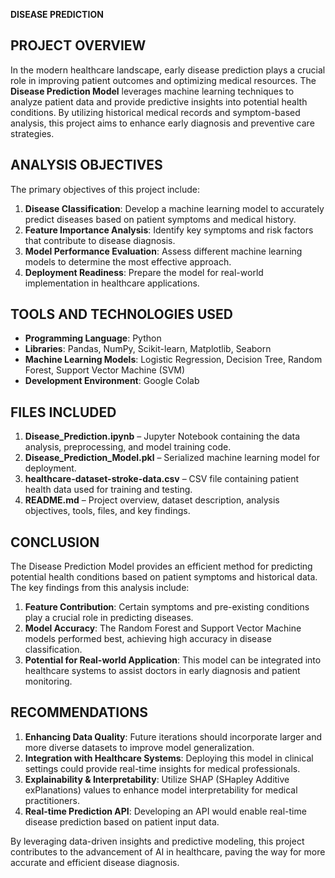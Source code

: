 **DISEASE PREDICTION**

## **PROJECT OVERVIEW**
In the modern healthcare landscape, early disease prediction plays a crucial role in improving patient outcomes and optimizing medical resources. The **Disease Prediction Model** leverages machine learning techniques to analyze patient data and provide predictive insights into potential health conditions. By utilizing historical medical records and symptom-based analysis, this project aims to enhance early diagnosis and preventive care strategies.

## **ANALYSIS OBJECTIVES**
The primary objectives of this project include:

1. **Disease Classification**: Develop a machine learning model to accurately predict diseases based on patient symptoms and medical history.
2. **Feature Importance Analysis**: Identify key symptoms and risk factors that contribute to disease diagnosis.
3. **Model Performance Evaluation**: Assess different machine learning models to determine the most effective approach.
4. **Deployment Readiness**: Prepare the model for real-world implementation in healthcare applications.

## **TOOLS AND TECHNOLOGIES USED**
- **Programming Language**: Python
- **Libraries**: Pandas, NumPy, Scikit-learn, Matplotlib, Seaborn
- **Machine Learning Models**: Logistic Regression, Decision Tree, Random Forest, Support Vector Machine (SVM)
- **Development Environment**: Google Colab

## **FILES INCLUDED**
1. **Disease_Prediction.ipynb** – Jupyter Notebook containing the data analysis, preprocessing, and model training code.
2. **Disease_Prediction_Model.pkl** – Serialized machine learning model for deployment.
3. **healthcare-dataset-stroke-data.csv** – CSV file containing patient health data used for training and testing.
4. **README.md** – Project overview, dataset description, analysis objectives, tools, files, and key findings.

## **CONCLUSION**
The Disease Prediction Model provides an efficient method for predicting potential health conditions based on patient symptoms and historical data. The key findings from this analysis include:

1. **Feature Contribution**: Certain symptoms and pre-existing conditions play a crucial role in predicting diseases.
2. **Model Accuracy**: The Random Forest and Support Vector Machine models performed best, achieving high accuracy in disease classification.
3. **Potential for Real-world Application**: This model can be integrated into healthcare systems to assist doctors in early diagnosis and patient monitoring.

## **RECOMMENDATIONS**
1. **Enhancing Data Quality**: Future iterations should incorporate larger and more diverse datasets to improve model generalization.
2. **Integration with Healthcare Systems**: Deploying this model in clinical settings could provide real-time insights for medical professionals.
3. **Explainability & Interpretability**: Utilize SHAP (SHapley Additive exPlanations) values to enhance model interpretability for medical practitioners.
4. **Real-time Prediction API**: Developing an API would enable real-time disease prediction based on patient input data.

By leveraging data-driven insights and predictive modeling, this project contributes to the advancement of AI in healthcare, paving the way for more accurate and efficient disease diagnosis.

